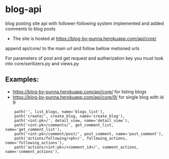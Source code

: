 # blog-api

blog posting site api with follower-following system implemented and added comments to blog posts

 -  The site is hosted at https://blog-by-punna.herokuapp.com/api/core/

append api/core/ to the main url and follow bellow metioned urls
 
For parameters of post and get request and autherization key you must look into core/serilizers.py and views.py
 
## Examples: 
 -  https://blog-by-punna.herokuapp.com/api/core/ for listing blogs
 -  https://blog-by-punna.herokuapp.com/api/core/9/ for single blog with id 9
```
    path('', list_blogs, name='blogs_list'),
    path('create/', create_blog, name='create_blog'),
    path('<int:pk>/', detail_view, name='detail_view'),
    path('<int:pk>/comments/', get_comment_list, name='get_comment_list'),
    path('<int:pk>/comment/post/', post_comment, name='post_comment'),
    path('actions/following/<pk>/', following_actions, name='following_actions'),
    path('actions/<int:pk>/<comment_id>/', comment_actions, name='comment_actions'),
```
